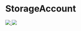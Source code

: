 # StorageAccount

<a href="https://azuredeploy.net/?repository=https://github.com/lbov/StorageAccount" target="_blank">
    <img src="http://azuredeploy.net/deploybutton.png"/>
</a>


<a href="https://portal.azure.com/#create/Microsoft.Template/uri/https%3A%2F%2Fgithub.com%2Flbov%2FStorageAccount%2Fblob%2Fmaster%2Fazuredeploy.json" target="_blank">
    <img src="http://azuredeploy.net/deploybutton.png"/>
</a>

